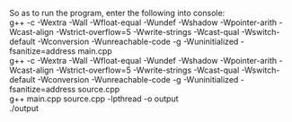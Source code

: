 So as to run the program, enter the following into console:  
g++ -c -Wextra -Wall -Wfloat-equal -Wundef -Wshadow -Wpointer-arith -Wcast-align -Wstrict-overflow=5 -Wwrite-strings -Wcast-qual -Wswitch-default -Wconversion -Wunreachable-code -g -Wuninitialized -fsanitize=address main.cpp  
g++ -c -Wextra -Wall -Wfloat-equal -Wundef -Wshadow -Wpointer-arith -Wcast-align -Wstrict-overflow=5 -Wwrite-strings -Wcast-qual -Wswitch-default -Wconversion -Wunreachable-code -g -Wuninitialized -fsanitize=address source.cpp  
g++ main.cpp source.cpp -lpthread -o output  
./output
